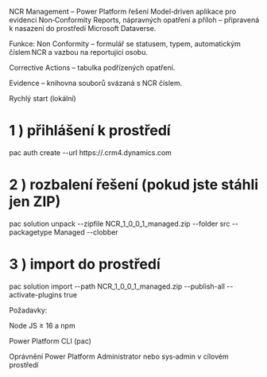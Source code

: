 NCR Management – Power Platform řešení
Model‑driven aplikace pro evidenci Non‑Conformity Reports, nápravných opatření a příloh – připravená k nasazení do prostředí Microsoft Dataverse.

Funkce:
Non Conformity – formulář se statusem, typem, automatickým číslem NCR a vazbou na reportující osobu.

Corrective Actions – tabulka podřízených opatření.

Evidence – knihovna souborů svázaná s NCR číslem.

Rychlý start (lokální)

# 1 ) přihlášení k prostředí
pac auth create --url https://<org>.crm4.dynamics.com

# 2 ) rozbalení řešení (pokud jste stáhli jen ZIP)
pac solution unpack --zipfile NCR_1_0_0_1_managed.zip --folder src --packagetype Managed --clobber

# 3 ) import do prostředí
pac solution import --path NCR_1_0_0_1_managed.zip --publish-all --activate-plugins true

Požadavky:

Node JS ≥ 16 a npm

Power Platform CLI (pac)

Oprávnění Power Platform Administrator nebo sys‑admin v cílovém prostředí
